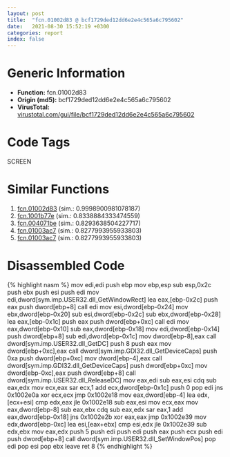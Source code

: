 ```yaml
---
layout: post
title:  "fcn.01002d83 @ bcf1729ded12dd6e2e4c565a6c795602"
date:   2021-08-30 15:52:19 +0300
categories: report
index: false
---
```


# Generic Information
- **Function:** fcn.01002d83
- **Origin (md5):** bcf1729ded12dd6e2e4c565a6c795602
- **VirusTotal:** [virustotal.com/gui/file/bcf1729ded12dd6e2e4c565a6c795602][virustotal_ref]

# Code Tags
<span class="tag" id="SCREEN">SCREEN</span>


# Similar Functions

1. [fcn.01002d83][similar_1_ref] (sim.: 0.9998900981078187)
2. [fcn.1001b77e][similar_2_ref] (sim.: 0.8338884333474559)
3. [fcn.004071be][similar_3_ref] (sim.: 0.8293638504227717)
4. [fcn.01003ac7][similar_4_ref] (sim.: 0.8277993955933803)
5. [fcn.01003ac7][similar_5_ref] (sim.: 0.8277993955933803)


# Disassembled Code

{% highlight nasm %}
mov edi,edi
push ebp
mov ebp,esp
sub esp,0x2c
push ebx
push esi
push edi
mov edi,dword[sym.imp.USER32.dll_GetWindowRect]
lea eax,[ebp-0x2c]
push eax
push dword[ebp+8]
call edi
mov esi,dword[ebp-0x24]
mov ebx,dword[ebp-0x20]
sub esi,dword[ebp-0x2c]
sub ebx,dword[ebp-0x28]
lea eax,[ebp-0x1c]
push eax
push dword[ebp+0xc]
call edi
mov eax,dword[ebp-0x10]
sub eax,dword[ebp-0x18]
mov edi,dword[ebp-0x14]
push dword[ebp+8]
sub edi,dword[ebp-0x1c]
mov dword[ebp-8],eax
call dword[sym.imp.USER32.dll_GetDC]
push 8
push eax
mov dword[ebp+0xc],eax
call dword[sym.imp.GDI32.dll_GetDeviceCaps]
push 0xa
push dword[ebp+0xc]
mov dword[ebp-4],eax
call dword[sym.imp.GDI32.dll_GetDeviceCaps]
push dword[ebp+0xc]
mov dword[ebp-0xc],eax
push dword[ebp+8]
call dword[sym.imp.USER32.dll_ReleaseDC]
mov eax,edi
sub eax,esi
cdq 
sub eax,edx
mov ecx,eax
sar ecx,1
add ecx,dword[ebp-0x1c]
push 0
pop edi
jns 0x1002e0a
xor ecx,ecx
jmp 0x1002e18
mov eax,dword[ebp-4]
lea edx,[ecx+esi]
cmp edx,eax
jle 0x1002e18
sub eax,esi
mov ecx,eax
mov eax,dword[ebp-8]
sub eax,ebx
cdq 
sub eax,edx
sar eax,1
add eax,dword[ebp-0x18]
jns 0x1002e2b
xor eax,eax
jmp 0x1002e39
mov edx,dword[ebp-0xc]
lea esi,[eax+ebx]
cmp esi,edx
jle 0x1002e39
sub edx,ebx
mov eax,edx
push 5
push edi
push edi
push eax
push ecx
push edi
push dword[ebp+8]
call dword[sym.imp.USER32.dll_SetWindowPos]
pop edi
pop esi
pop ebx
leave 
ret 8
{% endhighlight %}


[similar_1_ref]: /report/fcn.01002d83@7be42d186738ec1816397d616de2cb9d
[similar_2_ref]: /report/fcn.1001b77e@880ba8b1983575bc0c5ed1cb79dcde8f
[similar_3_ref]: /report/fcn.004071be@0cb2d61ee2bb08c35289961542a08513
[similar_4_ref]: /report/fcn.01003ac7@7be42d186738ec1816397d616de2cb9d
[similar_5_ref]: /report/fcn.01003ac7@bcf1729ded12dd6e2e4c565a6c795602
[virustotal_ref]: https://www.virustotal.com/gui/file/bcf1729ded12dd6e2e4c565a6c795602